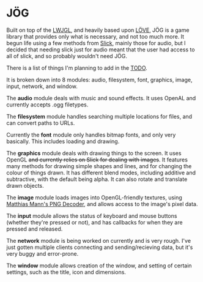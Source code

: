 # JÖG

Built on top of the [LWJGL](http://lwjgl.org/), and heavily based upon [LÖVE](https://love2d.org/), JÖG is a game library that provides only what is necessary, and not too much more. It begun life using a few methods from [Slick](http://slick.ninjacave.com/), mainly those for audio, but I decided that needing slick just for audio meant that the user had access to all of slick, and so probably wouldn't need JÖG.

There is a list of things I'm planning to add in the [TODO](https://github.com/IMP1/jog/blob/master/LICENSE.md).

It is broken down into 8 modules: audio, filesystem, font, graphics, image, input, network, and window.

The **audio** module deals with music and sound effects. It uses OpenAL and currently accepts .ogg filetypes.

The **filesystem** module handles searching multiple locations for files, and can convert paths to URLs.

Currently the **font** module only handles bitmap fonts, and only very basically. This includes loading and drawing.

The **graphics** module deals with drawing things to the screen. It uses OpenGL ~~and currently relies on Slick for dealing with images~~. It features many methods for drawing simple shapes and lines, and for changing the colour of things drawn. It has different blend modes, including additive and subtractive, with the default being alpha. It can also rotate and translate drawn objects.

The **image** module loads images into OpenGL-friendly textures, using [Matthias Mann's PNG Decoder](http://hg.l33tlabs.org/twl/file/tip/src/de/matthiasmann/twl/utils/PNGDecoder.java), and allows access to the image's pixel data.

The **input** module allows the status of keyboard and mouse buttons (whether they're pressed or not), and has callbacks for when they are pressed and released.

The **network** module is being worked on currently and is very rough. I've just gotten multiple clients connecting and sending/recieving data, but it's very buggy and error-prone.

The **window** module allows creation of the window, and setting of certain settings, such as the title, icon and dimensions.
